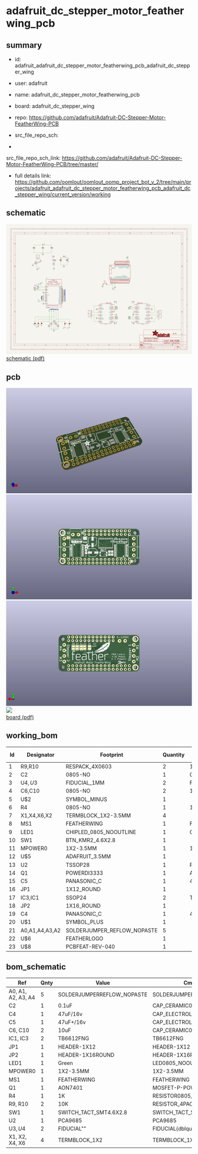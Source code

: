 # adafruit_dc_stepper_motor_featherwing_pcb
 
## summary 
* id: adafruit_adafruit_dc_stepper_motor_featherwing_pcb_adafruit_dc_stepper_wing
* user: adafruit
* name: adafruit_dc_stepper_motor_featherwing_pcb
* board: adafruit_dc_stepper_wing
* repo: https://github.com/adafruit/Adafruit-DC-Stepper-Motor-FeatherWing-PCB



* src_file_repo_sch: 
*
 src_file_repo_sch_link: https://github.com/adafruit/Adafruit-DC-Stepper-Motor-FeatherWing-PCB/tree/master/
* full details link: https://github.com/oomlout/oomlout_oomp_project_bot_v_2/tree/main/projects/adafruit_adafruit_dc_stepper_motor_featherwing_pcb_adafruit_dc_stepper_wing/current_version/working  

## schematic  
![](working_schematic_600.png)  
[schematic (pdf)](working_schematic.pdf)  

## pcb  
![](working_3d_600.png) 
![](working_3d_front_600.png)  
![](working_3d_back_600.png)  
![](working_600.png)  
[board (pdf)](working.pdf)  

## working_bom
| Id | Designator | Footprint | Quantity | Designation | Supplier and ref |  | None | 
| --- | --- | --- | --- | --- | --- | --- | --- | 
| 1 | R9,R10 | RESPACK_4X0603 | 2 | 10K |  |  | [''] | 
| 2 | C2 | 0805-NO | 1 | 0.1uF |  |  | [''] | 
| 3 | U$4,U$3 | FIDUCIAL_1MM | 2 | FIDUCIAL" |  |  | [''] | 
| 4 | C6,C10 | 0805-NO | 2 | 10uF |  |  | [''] | 
| 5 | U$2 | SYMBOL_MINUS | 1 |  |  |  | [''] | 
| 6 | R4 | 0805-NO | 1 | 1K |  |  | [''] | 
| 7 | X1,X4,X6,X2 | TERMBLOCK_1X2-3.5MM | 4 |  |  |  | [''] | 
| 8 | MS1 | FEATHERWING | 1 | FEATHERWING |  |  | [''] | 
| 9 | LED1 | CHIPLED_0805_NOOUTLINE | 1 | Green |  |  | [''] | 
| 10 | SW1 | BTN_KMR2_4.6X2.8 | 1 |  |  |  | [''] | 
| 11 | MPOWER0 | 1X2-3.5MM | 1 | 1X2-3.5MM |  |  | [''] | 
| 12 | U$5 | ADAFRUIT_3.5MM | 1 |  |  |  | [''] | 
| 13 | U2 | TSSOP28 | 1 | PCA9685 |  |  | [''] | 
| 14 | Q1 | POWERDI3333 | 1 | AON7401 |  |  | [''] | 
| 15 | C5 | PANASONIC_C | 1 | 47uF+/16v |  |  | [''] | 
| 16 | JP1 | 1X12_ROUND | 1 |  |  |  | [''] | 
| 17 | IC3,IC1 | SSOP24 | 2 | TB6612FNG |  |  | [''] | 
| 18 | JP2 | 1X16_ROUND | 1 |  |  |  | [''] | 
| 19 | C4 | PANASONIC_C | 1 | 47uF/16v |  |  | [''] | 
| 20 | U$1 | SYMBOL_PLUS | 1 |  |  |  | [''] | 
| 21 | A0,A1,A4,A3,A2 | SOLDERJUMPER_REFLOW_NOPASTE | 5 |  |  |  | [''] | 
| 22 | U$6 | FEATHERLOGO | 1 |  |  |  | [''] | 
| 23 | U$8 | PCBFEAT-REV-040 | 1 |  |  |  | [''] | 


## bom_schematic
| Ref | Qnty | Value | Cmp name | Footprint | Description | Vendor | DNP | 
| --- | --- | --- | --- | --- | --- | --- | --- | 
| A0, A1, A2, A3, A4 | 5 | SOLDERJUMPERREFLOW_NOPASTE | SOLDERJUMPERREFLOW_NOPASTE | working:SOLDERJUMPER_REFLOW_NOPASTE |  |  |  | 
| C2 | 1 | 0.1uF | CAP_CERAMIC0805-NOOUTLINE | working:0805-NO |  |  |  | 
| C4 | 1 | 47uF/16v | CAP_ELECTROLYTICPANASONIC_C | working:PANASONIC_C |  |  |  | 
| C5 | 1 | 47uF+/16v | CAP_ELECTROLYTICPANASONIC_C | working:PANASONIC_C |  |  |  | 
| C6, C10 | 2 | 10uF | CAP_CERAMIC0805-NOOUTLINE | working:0805-NO |  |  |  | 
| IC1, IC3 | 2 | TB6612FNG | TB6612FNG | working:SSOP24 |  |  |  | 
| JP1 | 1 | HEADER-1X12 | HEADER-1X12 | working:1X12_ROUND |  |  |  | 
| JP2 | 1 | HEADER-1X16ROUND | HEADER-1X16ROUND | working:1X16_ROUND |  |  |  | 
| LED1 | 1 | Green | LED0805_NOOUTLINE | working:CHIPLED_0805_NOOUTLINE |  |  |  | 
| MPOWER0 | 1 | 1X2-3.5MM | 1X2-3.5MM | working:1X2-3.5MM |  |  |  | 
| MS1 | 1 | FEATHERWING | FEATHERWING | working:FEATHERWING |  |  |  | 
| Q1 | 1 | AON7401 | MOSFET-P-POWERDI3333 | working:POWERDI3333 |  |  |  | 
| R4 | 1 | 1K | RESISTOR0805_NOOUTLINE | working:0805-NO |  |  |  | 
| R9, R10 | 2 | 10K | RESISTOR_4PACK | working:RESPACK_4X0603 |  |  |  | 
| SW1 | 1 | SWITCH_TACT_SMT4.6X2.8 | SWITCH_TACT_SMT4.6X2.8 | working:BTN_KMR2_4.6X2.8 |  |  |  | 
| U2 | 1 | PCA9685 | PCA9685 | working:TSSOP28 |  |  |  | 
| U$3, U$4 | 2 | FIDUCIAL"" | FIDUCIAL{dblquote}{dblquote} | working:FIDUCIAL_1MM |  |  |  | 
| X1, X2, X4, X6 | 4 | TERMBLOCK_1X2 | TERMBLOCK_1X2 | working:TERMBLOCK_1X2-3.5MM |  |  |  | 



